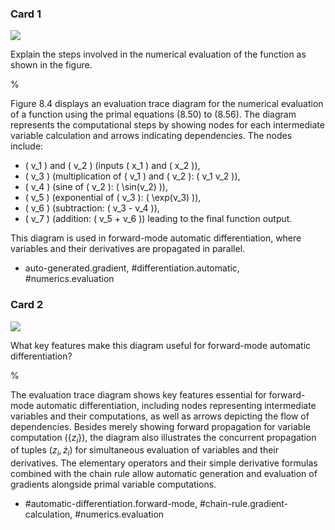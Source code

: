 ### Card 1

![](https://cdn.mathpix.com/cropped/2024_05_26_ff30764196e5f01f8d35g-1.jpg?height=303&width=769&top_left_y=227&top_left_x=876)

Explain the steps involved in the numerical evaluation of the function as shown in the figure.

% 

Figure 8.4 displays an evaluation trace diagram for the numerical evaluation of a function using the primal equations $(8.50)$ to $(8.56)$. The diagram represents the computational steps by showing nodes for each intermediate variable calculation and arrows indicating dependencies. The nodes include:

- \( v_1 \) and \( v_2 \) (inputs \( x_1 \) and \( x_2 \)),
- \( v_3 \) (multiplication of \( v_1 \) and \( v_2 \): \( v_1 v_2 \)),
- \( v_4 \) (sine of \( v_2 \): \( \sin(v_2) \)),
- \( v_5 \) (exponential of \( v_3 \): \( \exp(v_3) \)),
- \( v_6 \) (subtraction: \( v_3 - v_4 \)),
- \( v_7 \) (addition: \( v_5 + v_6 \)) leading to the final function output.

This diagram is used in forward-mode automatic differentiation, where variables and their derivatives are propagated in parallel.

- auto-generated.gradient, #differentiation.automatic, #numerics.evaluation

### Card 2

![](https://cdn.mathpix.com/cropped/2024_05_26_ff30764196e5f01f8d35g-1.jpg?height=303&width=769&top_left_y=227&top_left_x=876)

What key features make this diagram useful for forward-mode automatic differentiation?

%

The evaluation trace diagram shows key features essential for forward-mode automatic differentiation, including nodes representing intermediate variables and their computations, as well as arrows depicting the flow of dependencies. Besides merely showing forward propagation for variable computation $(\left\{z_{i}\right\})$, the diagram also illustrates the concurrent propagation of tuples $(z_{i}, \dot{z}_{i})$ for simultaneous evaluation of variables and their derivatives. The elementary operators and their simple derivative formulas combined with the chain rule allow automatic generation and evaluation of gradients alongside primal variable computations.

- #automatic-differentiation.forward-mode, #chain-rule.gradient-calculation, #numerics.evaluation


